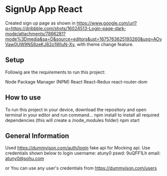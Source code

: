 # SignUp App React

Created sign up page as shown in https://www.google.com/url?q=https://dribbble.com/shots/16024513-Login-page-dark-mode/attachments/7866281?mode%3Dmedia&sa=D&source=editors&ust=1675763625193260&usg=AOvVaw0UW9NS8zeKJ82o1WIuN-Xy, with theme change feature.

## Setup

Followig are the requirements to run this project:

Node Package Manager (NPM)
React
React-Redux
react-router-dom

## How to use

To run this project in your device, download the repository and open terminal in your editor and run command…
npm install to install all required dependencies (this will create a /node_modules folder)
npm start

## General Information

Used https://dummyjson.com/auth/login fake api for Mocking api.
Use credentials shown below to login
username: atuny0
pswd: 9uQFF1Lh
email: atuny0@sohu.com

or You can use any user's credentials from https://dummyjson.com/users
